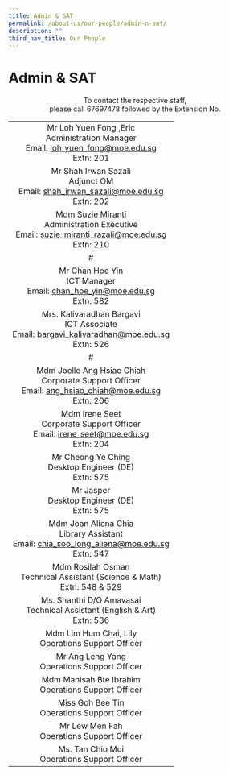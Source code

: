 ```yaml
---
title: Admin & SAT
permalink: /about-us/our-people/admin-n-sat/
description: ""
third_nav_title: Our People
---
```

# Admin &amp; SAT

<center>To contact the respective staff,<br>please call 67697478 followed by the Extension No.</center>

| |
|:---:|
| Mr Loh Yuen Fong ,Eric<br>Administration Manager<br>Email: [loh_yuen_fong@moe.edu.sg](mailto:loh_yuen_fong@moe.edu.sg)<br>Extn: 201 |
| Mr Shah Irwan Sazali<br>Adjunct OM<br>Email: [shah_irwan_sazali@moe.edu.sg](mailto:shah_irwan_sazali@moe.edu.sg)<br>Extn: 202 |
| Mdm Suzie Miranti<br>Administration Executive<br>Email: [suzie_miranti_razali@moe.edu.sg](mailto:suzie_miranti_razali@moe.edu.sg)<br>Extn: 210 |
#| Mdm Chua Bee Ching<br>Administration Executive (MK @Zhenghua)<br>Email: [chua_bee_ching@moe.edu.sg](mailto:chua_bee_ching@moe.edu.sg)<br>Extn: 271 |
| Mr Chan Hoe Yin<br>ICT Manager<br>Email: [chan_hoe_yin@moe.edu.sg](mailto:chan_hoe_yin@moe.edu.sg)<br>Extn: 582 |
| Mrs. Kalivaradhan Bargavi<br>ICT Associate<br>Email: [bargavi_kalivaradhan@moe.edu.sg](mailto:bargavi_kalivaradhan@moe.edu.sg)<br>Extn: 526 |
#| Mdm Yati<br>Corporate Support Officer<br>Email: [marhayati_saadon@moe.edu.sg](mailto:marhayati_saadon@moe.edu.sg)<br>Extn: 205 |
|    Mdm Joelle Ang Hsiao Chiah<br>Corporate Support Officer<br>Email: [ang_hsiao_chiah@moe.edu.sg](mailto:ang_hsiao_chiah@moe.edu.sg)<br>Extn: 206   |
|Mdm Irene Seet<br>Corporate Support Officer<br>Email: [irene_seet@moe.edu.sg](mailto:irene_seet@moe.edu.sg)<br>Extn: 204
| Mr Cheong Ye Ching<br>Desktop Engineer (DE)<br>Extn: 575 |
| Mr Jasper<br>Desktop Engineer (DE)<br>Extn: 575 |
| Mdm Joan Aliena Chia<br>Library Assistant<br>Email: [chia_soo_long_aliena@moe.edu.sg](mailto:chia_soo_long_aliena@moe.edu.sg)<br>Extn: 547 |
| Mdm Rosilah Osman<br>Technical Assistant (Science &amp; Math)<br>Extn: 548 &amp; 529 |
| Ms. Shanthi D/O Amavasai<br>Technical Assistant (English &amp; Art)<br>Extn: 536 |
| Mdm Lim Hum Chai, Lily<br>Operations Support Officer |
| Mr Ang Leng Yang<br>Operations Support Officer |
| Mdm Manisah Bte Ibrahim<br>Operations Support Officer |
| Miss Goh Bee Tin<br>Operations Support Officer |
| Mr Lew Men Fah<br>Operations Support Officer |
| Ms. Tan Chio Mui<br>Operations Support Officer |